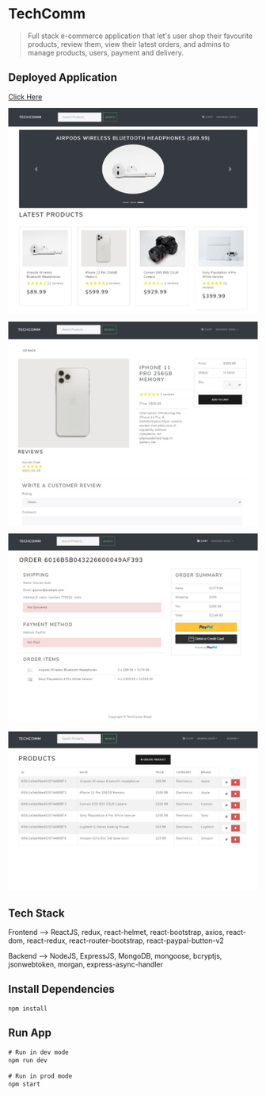 # TechComm

> Full stack e-commerce application that let's user shop their favourite products, review them, view their latest orders, and admins to manage products, users, payment and delivery.

## Deployed Application
[Click Here](https://techcomm-app.herokuapp.com/)

![](images/home-page.JPG)

![](images/product-page.JPG)

![](images/payment-page.JPG)

![](images/admin-products-page.JPG)

## Tech Stack

Frontend --> 
ReactJS, redux, react-helmet, react-bootstrap, axios, react-dom, react-redux, react-router-bootstrap, react-paypal-button-v2

Backend --> 
NodeJS, ExpressJS, MongoDB, mongoose, bcryptjs, jsonwebtoken, morgan, express-async-handler

## Install Dependencies

```
npm install
```

## Run App

```
# Run in dev mode
npm run dev

# Run in prod mode
npm start
```
